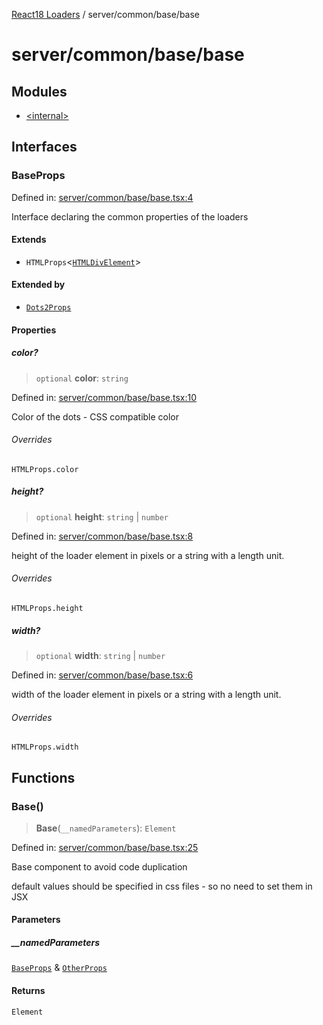 [React18 Loaders](../../../../modules.md) / server/common/base/base

# server/common/base/base

## Modules

- [\<internal\>](-internal-.md)

## Interfaces

### BaseProps

Defined in: [server/common/base/base.tsx:4](https://github.com/react18-tools/turborepo-template/blob/de6102944e5df3b46e5a15ffb1a9b32d2acfa295/lib/src/server/common/base/base.tsx#L4)

Interface declaring the common properties of the loaders

#### Extends

- `HTMLProps`\<[`HTMLDivElement`](https://developer.mozilla.org/docs/Web/API/HTMLDivElement)\>

#### Extended by

- [`Dots2Props`](../../../dots/dots2/dots2/-internal-.md#dots2props)

#### Properties

##### color?

> `optional` **color**: `string`

Defined in: [server/common/base/base.tsx:10](https://github.com/react18-tools/turborepo-template/blob/de6102944e5df3b46e5a15ffb1a9b32d2acfa295/lib/src/server/common/base/base.tsx#L10)

Color of the dots - CSS compatible color

###### Overrides

`HTMLProps.color`

##### height?

> `optional` **height**: `string` \| `number`

Defined in: [server/common/base/base.tsx:8](https://github.com/react18-tools/turborepo-template/blob/de6102944e5df3b46e5a15ffb1a9b32d2acfa295/lib/src/server/common/base/base.tsx#L8)

height of the loader element in pixels or a string with a length unit.

###### Overrides

`HTMLProps.height`

##### width?

> `optional` **width**: `string` \| `number`

Defined in: [server/common/base/base.tsx:6](https://github.com/react18-tools/turborepo-template/blob/de6102944e5df3b46e5a15ffb1a9b32d2acfa295/lib/src/server/common/base/base.tsx#L6)

width of the loader element in pixels or a string with a length unit.

###### Overrides

`HTMLProps.width`

## Functions

### Base()

> **Base**(`__namedParameters`): `Element`

Defined in: [server/common/base/base.tsx:25](https://github.com/react18-tools/turborepo-template/blob/de6102944e5df3b46e5a15ffb1a9b32d2acfa295/lib/src/server/common/base/base.tsx#L25)

Base component to avoid code duplication

default values should be specified in css files - so no need to set them in JSX

#### Parameters

##### \_\_namedParameters

[`BaseProps`](#baseprops) & [`OtherProps`](-internal-.md#otherprops)

#### Returns

`Element`
